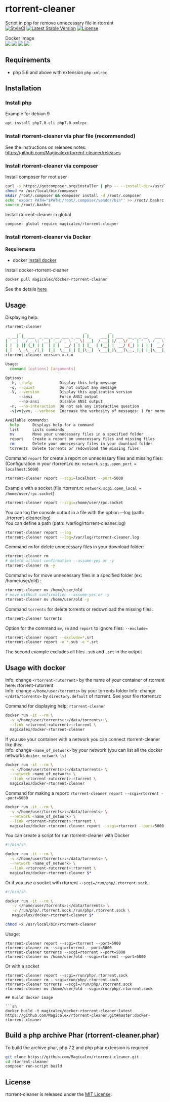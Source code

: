 # rtorrent-cleaner

Script in php for remove unnecessary file in rtorrent  
[![StyleCI](https://github.styleci.io/repos/158750704/shield?branch=master)](https://github.styleci.io/repos/158750704)
[![Latest Stable Version](https://poser.pugx.org/magicalex/rtorrent-cleaner/v/stable)](https://packagist.org/packages/magicalex/rtorrent-cleaner)
[![License](https://poser.pugx.org/magicalex/rtorrent-cleaner/license)](https://packagist.org/packages/magicalex/rtorrent-cleaner)

Docker image  
[![](https://images.microbadger.com/badges/image/magicalex/docker-rtorrent-cleaner.svg)](https://hub.docker.com/repository/docker/magicalex/docker-rtorrent-cleaner)
[![](https://img.shields.io/docker/automated/magicalex/docker-rtorrent-cleaner.svg)](https://hub.docker.com/r/magicalex/docker-rtorrent-cleaner/builds)
[![](https://img.shields.io/docker/pulls/magicalex/docker-rtorrent-cleaner.svg)](https://hub.docker.com/r/magicalex/docker-rtorrent-cleaner)
[![](https://img.shields.io/docker/stars/magicalex/docker-rtorrent-cleaner.svg)](https://hub.docker.com/r/magicalex/docker-rtorrent-cleaner)

## Requirements

- php 5.6 and above with extension `php-xmlrpc`

## Installation

### Install php

Example for debian 9
```sh
apt install php7.0-cli php7.0-xmlrpc
```

### Install rtorrent-cleaner via phar file (recommended)

See the instructions on releases notes: https://github.com/Magicalex/rtorrent-cleaner/releases

### Install rtorrent-cleaner via composer

Install composer for root user
```sh
curl -s https://getcomposer.org/installer | php -- --install-dir=/usr/local/bin --filename=composer
chmod +x /usr/local/bin/composer
mkdir /root/.composer && composer install -d /root/.composer
echo 'export PATH="$PATH:/root/.composer/vendor/bin"' >> /root/.bashrc
source /root/.bashrc
```

Install rtorrent-cleaner in global
```sh
composer global require magicalex/rtorrent-cleaner
```

### Install rtorrent-cleaner via Docker

#### Requirements

- docker [install docker](https://docs.docker.com/install)

Install docker-rtorrent-cleaner

```sh
docker pull magicalex/docker-rtorrent-cleaner
```

See the details [here](https://github.com/Magicalex/rtorrent-cleaner#usage-with-docker)

## Usage

Displaying help:
```sh
rtorrent-cleaner
      _                            _          _
 _ __| |_ ___  _ __ _ __ ___ _ __ | |_    ___| | ___  __ _ _ __   ___ _ __
| '__| __/ _ \| '__| '__/ _ \ '_ \| __|  / __| |/ _ \/ _` | '_ \ / _ \ '__|
| |  | || (_) | |  | | |  __/ | | | |_  | (__| |  __/ (_| | | | |  __/ |
|_|   \__\___/|_|  |_|  \___|_| |_|\__|  \___|_|\___|\__,_|_| |_|\___|_|
rtorrent-cleaner version x.x.x

Usage:
  command [options] [arguments]

Options:
  -h, --help            Display this help message
  -q, --quiet           Do not output any message
  -V, --version         Display this application version
      --ansi            Force ANSI output
      --no-ansi         Disable ANSI output
  -n, --no-interaction  Do not ask any interactive question
  -v|vv|vvv, --verbose  Increase the verbosity of messages: 1 for normal output, 2 for more verbose output and 3 for debug

Available commands:
  help      Displays help for a command
  list      Lists commands
  mv        Move your unnecessary files in a specified folder
  report    Create a report on unnecessary files and missing files
  rm        Delete your unnecessary files in your download folder
  torrents  Delete torrents or redownload the missing files
```

Command `report` for create a report on unnecessary files and missing files:  
(Configuration in your rtorrent.rc ex: `network.scgi.open_port = localhost:5000`)
```sh
rtorrent-cleaner report --scgi=localhost --port=5000
```

Example with a socket (file rtorrent.rc `network.scgi.open_local = /home/user/rpc.socket`)
```sh
rtorrent-cleaner report --scgi=/home/user/rpc.socket
```

You can log the console output in a file with the option --log (path: ./rtorrent-cleaner.log)  
You can define a path (path: /var/log/rtorrent-cleaner.log)
```sh
rtorrent-cleaner report --log
rtorrent-cleaner report --log=/var/log/rtorrent-cleaner.log
```

Command `rm` for delete unnecessary files in your download folder:
```sh
rtorrent-cleaner rm
# delete without confirmation --assume-yes or -y
rtorrent-cleaner rm -y
```

Command `mv` for move unnecessary files in a specified folder (ex: /home/user/old) :
```sh
rtorrent-cleaner mv /home/user/old
# move without confirmation --assume-yes or -y
rtorrent-cleaner mv /home/user/old -y
```

Command `torrents` for delete torrents or redownload the missing files:
```sh
rtorrent-cleaner torrents
```

Option for the command `mv`, `rm` and `report` to ignore files: `--exclude=`
```sh
rtorrent-cleaner report --exclude=*.srt
rtorrent-cleaner report -e *.sub -e *.srt
```
The second example excludes all files `.sub` and `.srt` in the output

## Usage with docker

Info: change `<rtorrent-rutorrent>` by the name of your container of rtorrent here: rtorrent-rutorrent  
Info: change `</home/user/torrents>` by your torrents folder
Info: change `</data/torrents>` by `directory.default` of rtorrent. See your file rtorrent.rc

Command for displaying help: `rtorrent-cleaner`
```sh
docker run -it --rm \
  -v </home/user/torrents>:</data/torrents> \
  --link <rtorrent-rutorrent>:rtorrent \
  magicalex/docker-rtorrent-cleaner
```

If you use your container with a network you can connect rtorrent-cleaner like this:  
Info: change `<name_of_network>` by your network (you can list all the docker networks `docker network ls`)
```sh
docker run -it --rm \
  -v </home/user/torrents>:</data/torrents> \
  --network <name_of_network> \
  --link <rtorrent-rutorrent>:rtorrent \
  magicalex/docker-rtorrent-cleaner
```

Command for making a report: `rtorrent-cleaner report --scgi=rtorrent --port=5000`
```sh
docker run -it --rm \
  -v </home/user/torrents>:</data/torrents> \
  --network <name_of_network> \
  --link <rtorrent-rutorrent>:rtorrent \
  magicalex/docker-rtorrent-cleaner report --scgi=rtorrent --port=5000
```

You can create a script for run rtorrent-cleaner with Docker
```sh
#!/bin/sh

docker run -it --rm \
  -v </home/user/torrents>:</data/torrents> \
  --network <name_of_network> \
  --link <rtorrent-rutorrent>:rtorrent \
  magicalex/docker-rtorrent-cleaner $*
```

Or if you use a socket with rtorrent `--scgi=/run/php/.rtorrent.sock`.
```sh
#!/bin/sh

docker run -it --rm \
   -v </home/user/torrents>:</data/torrents> \
   -v /run/php/.rtorrent.sock:/run/php/.rtorrent.sock \
   magicalex/docker-rtorrent-cleaner $*
```

```sh
chmod +x /usr/local/bin/rtorrent-cleaner
```

Usage:
```
rtorrent-cleaner report --scgi=rtorrent --port=5000
rtorrent-cleaner rm --scgi=rtorrent --port=5000
rtorrent-cleaner torrents --scgi=rtorrent --port=5000
rtorrent-cleaner mv /home/user/old --scgi=rtorrent --port=5000
```
Or with a socket
```
rtorrent-cleaner report --scgi=/run/php/.rtorrent.sock
rtorrent-cleaner rm --scgi=/run/php/.rtorrent.sock
rtorrent-cleaner torrents --scgi=/run/php/.rtorrent.sock
rtorrent-cleaner mv /home/user/old --scgi=/run/php/.rtorrent.sock

## Build docker image

```sh
docker build -t magicalex/docker-rtorrent-cleaner:latest https://github.com/Magicalex/rtorrent-cleaner.git#master:docker-rtorrent-cleaner
```

## Build a php archive Phar (rtorrent-cleaner.phar)

To build the archive phar, php 7.2 and php phar extension is required.
```sh
git clone https://github.com/Magicalex/rtorrent-cleaner.git
cd rtorrent-cleaner
composer run-script build
```

## License

rtorrent-cleaner is released under the [MIT License](https://github.com/Magicalex/rtorrent-cleaner/blob/master/LICENSE).
